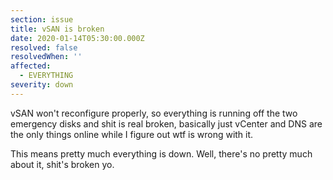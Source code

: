 ```yaml
---
section: issue
title: vSAN is broken
date: 2020-01-14T05:30:00.000Z
resolved: false
resolvedWhen: ''
affected:
  - EVERYTHING
severity: down
---
```

vSAN won't reconfigure properly, so everything is running off the two emergency disks and shit is real broken, basically just vCenter and DNS are the only things online while I figure out wtf is wrong with it.



This means pretty much everything is down. Well, there's no pretty much about it, shit's broken yo.
